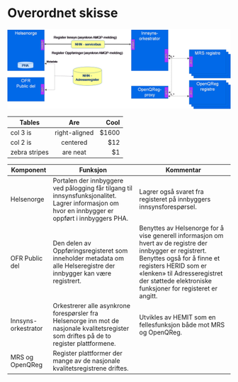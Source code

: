 # Overordnet skisse

![Overordnet skisse](img/overordnetskisse.png "Overordnet skisse")


| Tables        | Are           | Cool  |
| ------------- |:-------------:| -----:|
| col 3 is      | right-aligned | $1600 |
| col 2 is      | centered      |   $12 |
| zebra stripes | are neat      |    $1 |



| Komponent | Funksjon | Kommentar |
|---|---|---|
| Helsenorge | Portalen der innbyggere ved pålogging får tilgang til innsynsfunksjonalitet.	Lagrer informasjon om hvor en innbygger er oppført i innbyggers PHA. | Lagrer også svaret fra registeret på innbyggers innsynsforespørsel. |
| OFR Public del | Den delen av Oppføringsregisteret som inneholder metadata om alle Helseregistre der innbygger kan være registrert. | Benyttes av Helsenorge for å vise generell informasjon om hvert av de registre der innbygger er registrert. Benyttes også for å finne et registers HERID som er «lenken» til Adresseregistret der støttede elektroniske funksjoner for registeret er angitt. |
| Innsyns-orkestrator | Orkestrerer alle asynkrone forespørsler fra Helsenorge inn mot de nasjonale kvalitetsregister som driftes på de to register plattformene. | Utvikles av HEMIT som en fellesfunksjon både mot MRS og OpenQReg. |
| MRS og OpenQReg | Register plattformer der mange av de nasjonale kvalitetsregistrene driftes. |
